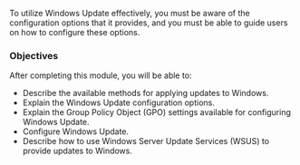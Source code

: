 To utilize Windows Update effectively, you must be aware of the configuration options that it provides, and you must be able to guide users on how to configure these options.

### Objectives

After completing this module, you will be able to:

 -  Describe the available methods for applying updates to Windows.
 -  Explain the Windows Update configuration options.
 -  Explain the Group Policy Object (GPO) settings available for configuring Windows Update.
 -  Configure Windows Update.
 -  Describe how to use Windows Server Update Services (WSUS) to provide updates to Windows.
